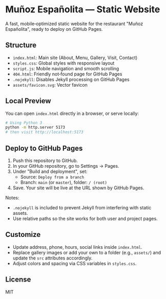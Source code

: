 # Muñoz Españolita — Static Website

A fast, mobile‑optimized static website for the restaurant "Muñoz Españolita", ready to deploy on GitHub Pages.

## Structure

- `index.html`: Main site (About, Menu, Gallery, Visit, Contact)
- `styles.css`: Global styles with responsive layout
- `script.js`: Mobile navigation and smooth scrolling
- `404.html`: Friendly not‑found page for GitHub Pages
- `.nojekyll`: Disables Jekyll processing on GitHub Pages
- `assets/favicon.svg`: Vector favicon

## Local Preview

You can open `index.html` directly in a browser, or serve locally:

```bash
# Using Python 3
python -m http.server 5173
# then visit http://localhost:5173
```

## Deploy to GitHub Pages

1. Push this repository to GitHub.
2. In your GitHub repository, go to Settings → Pages.
3. Under "Build and deployment", set:
   - Source: `Deploy from a branch`
   - Branch: `main` (or `master`), folder: `/ (root)`
4. Save. Your site will be live at the URL shown by GitHub Pages.

Notes:
- `.nojekyll` is included to prevent Jekyll from interfering with static assets.
- Use relative paths so the site works for both user and project pages.

## Customize

- Update address, phone, hours, social links inside `index.html`.
- Replace gallery images or add your own to a folder (e.g., `assets/`) and update the `src` attributes accordingly.
- Adjust colors and spacing via CSS variables in `styles.css`.

## License

MIT